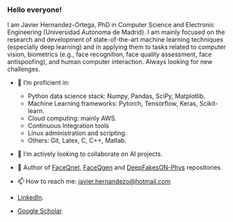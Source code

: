 ### Hello everyone!

<!--
**uam-biometrics/uam-biometrics** is a ✨ _special_ ✨ repository because its `README.md` (this file) appears on your GitHub profile.

Here are some ideas to get you started:
-->

I am Javier Hernandez-Ortega, PhD in Computer Science and Electronic Engineering (Universidad Autonoma de Madrid). I am mainly focused on the research and development of state-of-the-art machine learning techniques (especially deep learning) and in applying them to tasks related to computer vision, biometrics (e.g., face recognition, face quality assessment, face antispoofing), and human computer interaction. Always looking for new challenges.

<!--and a place to grow personally and professionally.-->
- 🔭 I’m proficient in: 
    - Python data science stack: Numpy, Pandas, SciPy, Matplotlib.
    - Machine Learning frameworks: Pytorch, Tensorflow, Keras, Scikit-learn.
    - Cloud computing: mainly AWS.
    - Continuous Integration tools
    - Linux administration and scripting.
    - Others: Git, Latex, C, C++, Matlab.
    
- 👯 I’m actively looking to collaborate on AI projects.
- 💬 Author of <a href="https://github.com/uam-biometrics/FaceQnet" rel="nofollow">FaceQnet</a>, <a href="https://github.com/uam-biometrics/FaceQgen" rel="nofollow">FaceQgen</a> and <a href="https://github.com/uam-biometrics/DeepFakesON-Phys" rel="nofollow">DeepFakesON-Phys</a> repositories.
- 📫 How to reach me: javier.hernandezo@hotmail.com
- <a href="https://www.linkedin.com/in/javierhernandezortega/" rel="nofollow">LinkedIn</a>.
- <a href="https://scholar.google.es/citations?user=2Cz4gPYAAAAJ&hl=es" rel="nofollow">Google Scholar</a>.


